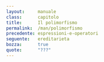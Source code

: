 ```yaml
---
layout:     manuale
class:      capitolo
title:      Il polimorfismo
permalink:  /man/polimorfismo
precedente: espressioni-e-operatori
seguente:   ereditarieta
bozza:      true
quote:      "???"
---
```


<!--
Noi viviamo prevalentemente sulla terraferma e riteniamo perciò che la
normalità sia questa. Se però si trascorre un lungo periodo di tempo su
una nave o in un'isola, si ha modo di capire come la normalità sia
l'acqua e la terra sia solo un'eccezione.

Similmente, noi diamo grande importanza al ciclo di nascita,
riproduzione e morte che chiamiamo "vita" e in essa vediamo il fine
ultimo dell'universo, dimenticandoci che la vita è solo un caso
particolare di esistenza e che un universo di sassi sarebbe comunque
prodigioso.

Ciascuna forma di vita consociata, per poter sopravvivere, richiede la
legittimazione di alcune follie biologiche.

Il rispetto di queste follie, essendo in-naturale, richiede
l'istituzione di un livello superiore di costrizione, ovvero un corpo di
regole formali ancora più distante del precedente dal comportamento
biologico degli esseri viventi.

Con il passare del tempo, molte di queste convenzioni nate in seguito a
esigenze contingenti, finiscono inevitabilmente per contrastare con il
senso comune di giustizia e devono essere o abolite o modificate, solo
che ciascuna modifica o adattamento invece di renderle più "giuste", le
allontana ulteriormente dal loro scopo iniziale e le rende soggette a
interpretazioni errate o addirittura opposte a quelle che era il loro
fine primario.

Sant'Agostino ha detto la stessa cosa, ma molto meglio di quanto stia
facendo io adesso.

Si vede che era sobrio.

La specializzazione come un male.

Un tempo, l'uomo virtuoso sapeva fare molte cose, più o meno bene.

Ora se ne sa fare solo una, benissimo.

Si cerca l'eccesso, il continuo superamento del limite.

Lo sport (citare Arlìa?), da attività formativa è diventato una forma di
intrattenimento e, come tale, deve essere sempre più spettacolare.

Lo sportivo è visto come un costoso strumento usa e getta.

È però importante che il polimorfismo non dia luogo ad anfibologie.

Non ti dirò cosa vuol dire, cercalo sul vocabolario come ho fatto io.
-->
